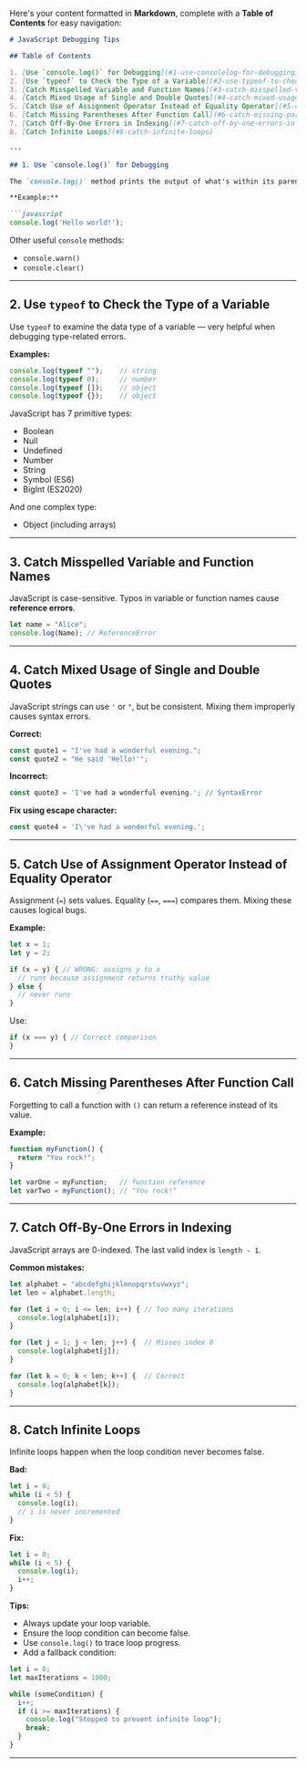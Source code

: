 Here's your content formatted in **Markdown**, complete with a **Table of Contents** for easy navigation:

````markdown
# JavaScript Debugging Tips

## Table of Contents

1. [Use `console.log()` for Debugging](#1-use-consolelog-for-debugging)
2. [Use `typeof` to Check the Type of a Variable](#2-use-typeof-to-check-the-type-of-a-variable)
3. [Catch Misspelled Variable and Function Names](#3-catch-misspelled-variable-and-function-names)
4. [Catch Mixed Usage of Single and Double Quotes](#4-catch-mixed-usage-of-single-and-double-quotes)
5. [Catch Use of Assignment Operator Instead of Equality Operator](#5-catch-use-of-assignment-operator-instead-of-equality-operator)
6. [Catch Missing Parentheses After Function Call](#6-catch-missing-parentheses-after-function-call)
7. [Catch Off-By-One Errors in Indexing](#7-catch-off-by-one-errors-in-indexing)
8. [Catch Infinite Loops](#8-catch-infinite-loops)

---

## 1. Use `console.log()` for Debugging

The `console.log()` method prints the output of what's within its parentheses to the console. It's a powerful debugging tool to track intermediate values.

**Example:**

```javascript
console.log('Hello world!');
````

Other useful `console` methods:

* `console.warn()`
* `console.clear()`

---

## 2. Use `typeof` to Check the Type of a Variable

Use `typeof` to examine the data type of a variable — very helpful when debugging type-related errors.

**Examples:**

```javascript
console.log(typeof "");    // string
console.log(typeof 0);     // number
console.log(typeof []);    // object
console.log(typeof {});    // object
```

JavaScript has 7 primitive types:

* Boolean
* Null
* Undefined
* Number
* String
* Symbol (ES6)
* BigInt (ES2020)

And one complex type:

* Object (including arrays)

---

## 3. Catch Misspelled Variable and Function Names

JavaScript is case-sensitive. Typos in variable or function names cause **reference errors**.

```javascript
let name = "Alice";
console.log(Name); // ReferenceError
```

---

## 4. Catch Mixed Usage of Single and Double Quotes

JavaScript strings can use `'` or `"`, but be consistent. Mixing them improperly causes syntax errors.

**Correct:**

```javascript
const quote1 = "I've had a wonderful evening.";
const quote2 = "He said 'Hello!'";
```

**Incorrect:**

```javascript
const quote3 = 'I've had a wonderful evening.'; // SyntaxError
```

**Fix using escape character:**

```javascript
const quote4 = 'I\'ve had a wonderful evening.';
```

---

## 5. Catch Use of Assignment Operator Instead of Equality Operator

Assignment (`=`) sets values. Equality (`==`, `===`) compares them. Mixing these causes logical bugs.

**Example:**

```javascript
let x = 1;
let y = 2;

if (x = y) { // WRONG: assigns y to x
  // runs because assignment returns truthy value
} else {
  // never runs
}
```

Use:

```javascript
if (x === y) { // Correct comparison
}
```

---

## 6. Catch Missing Parentheses After Function Call

Forgetting to call a function with `()` can return a reference instead of its value.

**Example:**

```javascript
function myFunction() {
  return "You rock!";
}

let varOne = myFunction;   // function reference
let varTwo = myFunction(); // "You rock!"
```

---

## 7. Catch Off-By-One Errors in Indexing

JavaScript arrays are 0-indexed. The last valid index is `length - 1`.

**Common mistakes:**

```javascript
let alphabet = "abcdefghijklmnopqrstuvwxyz";
let len = alphabet.length;

for (let i = 0; i <= len; i++) { // Too many iterations
  console.log(alphabet[i]);
}

for (let j = 1; j < len; j++) {  // Misses index 0
  console.log(alphabet[j]);
}

for (let k = 0; k < len; k++) {  // Correct
  console.log(alphabet[k]);
}
```

---

## 8. Catch Infinite Loops

Infinite loops happen when the loop condition never becomes false.

**Bad:**

```javascript
let i = 0;
while (i < 5) {
  console.log(i);
  // i is never incremented
}
```

**Fix:**

```javascript
let i = 0;
while (i < 5) {
  console.log(i);
  i++;
}
```

**Tips:**

* Always update your loop variable.
* Ensure the loop condition can become false.
* Use `console.log()` to trace loop progress.
* Add a fallback condition:

```javascript
let i = 0;
let maxIterations = 1000;

while (someCondition) {
  i++;
  if (i >= maxIterations) {
    console.log("Stopped to prevent infinite loop");
    break;
  }
}
```

---
